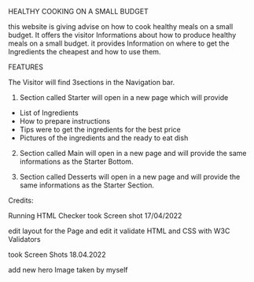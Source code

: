 HEALTHY COOKING ON A SMALL BUDGET

this website is giving advise on how to cook healthy meals on a small budget. 
It offers the visitor Informations about how to produce healthy meals on a small budget.
it provides Information on where to get the Ingredients the cheapest and how to use them.



FEATURES

The Visitor will find 3sections in the Navigation bar.

1. Section called Starter will open in a new page which will provide 

- List of Ingredients
- How to prepare instructions
- Tips were to get the ingredients for the best price 
- Pictures of the ingredients and the ready to eat dish

2. Section called Main will open in a new page and will provide the same informations as the Starter Bottom.

3. Section called Desserts will open in a new page and will provide the same informations as the Starter Section.





Credits:




Running HTML Checker  took Screen shot 17/04/2022

edit layout for the Page and edit it validate HTML and CSS with W3C Validators 

took Screen Shots 18.04.2022

add new hero Image taken by myself




